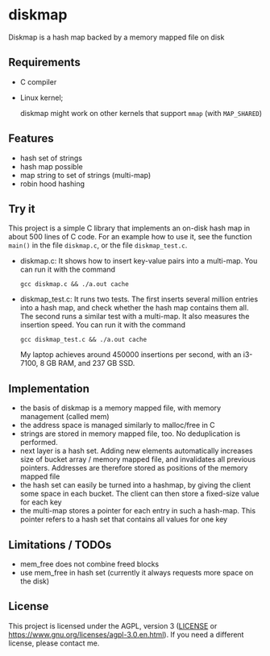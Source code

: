 
# diskmap

Diskmap is a hash map backed by a memory mapped file on disk

## Requirements

* C compiler
* Linux kernel; 

  diskmap might work on other kernels that support `mmap` (with `MAP_SHARED`)

## Features
* hash set of strings
* hash map possible
* map string to set of strings (multi-map)
* robin hood hashing

## Try it

This project is a simple C library that implements an on-disk hash map in about 500 lines of C code.
For an example how to use it, see the function `main()` in the file `diskmap.c`, or the file `diskmap_test.c`.

* diskmap.c: It shows how to insert key-value pairs into a multi-map.
  You can run it with the command
      
      gcc diskmap.c && ./a.out cache

* diskmap_test.c: It runs two tests. The first inserts several million entries into a hash map, and check whether the hash map contains them all.
  The second runs a similar test with a multi-map. It also measures the insertion speed.
  You can run it with the command
      
      gcc diskmap_test.c && ./a.out cache

  My laptop achieves around 450000 insertions per second, with an i3-7100, 8 GB RAM, and 237 GB SSD.

## Implementation
- the basis of diskmap is a memory mapped file, with memory management (called mem)
- the address space is managed similarly to malloc/free in C
- strings are stored in memory mapped file, too. No deduplication is performed.
- next layer is a hash set. Adding new elements automatically increases size 
  of bucket array / memory mapped file, and invalidates all previous pointers.
  Addresses are therefore stored as positions of the memory mapped file
- the hash set can easily be turned into a hashmap, by giving the client 
  some space in each bucket. The client can then store a fixed-size value for each key
- the multi-map stores a pointer for each entry in such a hash-map. This pointer refers to
  a hash set that contains all values for one key

## Limitations / TODOs
* mem_free does not combine freed blocks
* use mem_free in hash set (currently it always requests more space on the disk)

## License

This project is licensed under the AGPL, version 3 ([LICENSE](LICENSE) or https://www.gnu.org/licenses/agpl-3.0.en.html).
If you need a different license, please contact me.

